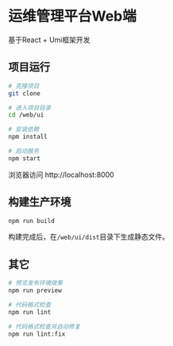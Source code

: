 # 运维管理平台Web端
基于React + Umi框架开发

## 项目运行

```bash
# 克隆项目
git clone 

# 进入项目目录
cd /web/ui

# 安装依赖
npm install

# 启动服务
npm start
```

浏览器访问 http://localhost:8000

## 构建生产环境

```bash
npm run build
```

构建完成后，在`/web/ui/dist`目录下生成静态文件。

## 其它

```bash
# 预览发布环境效果
npm run preview

# 代码格式检查
npm run lint

# 代码格式检查并自动修复
npm run lint:fix
```
